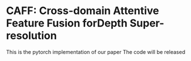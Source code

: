 # CAFF: Cross-domain Attentive Feature Fusion forDepth Super-resolution
This is the pytorch implementation of our paper
The code will be released
